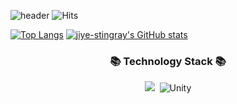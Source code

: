 ![header](https://capsule-render.vercel.app/api?type=Waving&color=EE82EE&height=300&section=header&text=jiye%20stingray&fontSize=90&animation=fadeIn&fontAlignY=38&&fontColor=6495ED)
![Hits](https://hits.seeyoufarm.com/api/count/incr/badge.svg?url=https%3A%2F%2Fjiye-stingray2Fgjbae1212%2Fhit-counter&count_bg=%236188F6&title_bg=%23EE85F2&icon=&icon_color=%23E7E7E7&title=welcome&edge_flat=false)

[![Top Langs](https://github-readme-stats.vercel.app/api/top-langs/?username=jiye-stingray)](https://github.com/jiye-stingray)
[![jiye-stingray's GitHub stats](https://github-readme-stats.vercel.app/api?username=jiye-stingray&theme=chartreuse-jolly&show_icons=true)](https://github.com/jiye-stingray)

<!--
**jiye-stingray/jiye-stingray** is a ✨ _special_ ✨ repository because its `README.md` (this file) appears on your GitHub profile.

Here are some ideas to get you started:.
/
- 🔭 I’m currently working on ...
- 🌱 I’m currently learning ...
- 👯 I’m looking to collaborate on ...
- 🤔 I’m looking for help with ...
- 💬 Ask me about ...
- 📫 How to reach me: ...
- 😄 Pronouns: ...
- ⚡ Fun fact: ....

-->


<h3 align="center">📚 Technology Stack 📚</h3>
<p align="center">
<img src="https://img.shields.io/badge/C%23-6495ED?style=flat-square&logo=CSharp&logoColor=white"/></a>&nbsp 
<img alt="Unity" src ="https://img.shields.io/badge/Unity-000000.svg?&style=flat-square&logo=Unity&logoColor=white"/>


</p>
